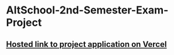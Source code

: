 # AltSchool-2nd-Semester-Exam-Project

## [Hosted link to project application on Vercel](https://alt-school-2nd-semester-exam-project.vercel.app/)